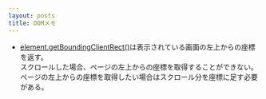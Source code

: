 ```yaml
---
layout: posts
title: DOMメモ
---
```


* [element.getBoundingClientRect()](https://developer.mozilla.org/en-US/docs/Web/API/Element/getBoundingClientRect)は表示されている画面の左上からの座標を返す。  
スクロールした場合、ページの左上からの座標を取得することができない。  
ページの左上からの座標を取得したい場合はスクロール分を座標に足す必要がある。  
